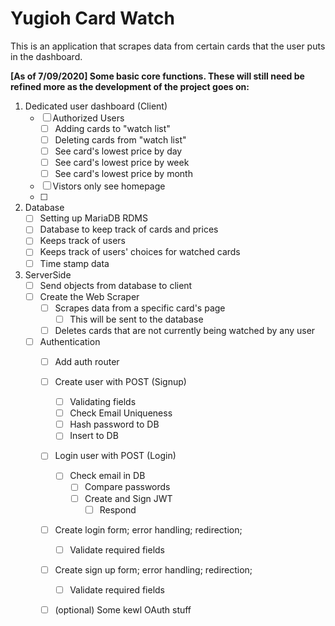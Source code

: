 # Yugioh Card Watch

This is an application that scrapes data from certain cards that the user puts in the dashboard.

**[As of 7/09/2020] Some basic core functions. These will still need be refined more as the development of the project goes on:**

1. Dedicated user dashboard (Client)
    * [ ] Authorized Users
        * [ ] Adding cards to "watch list" 
        * [ ] Deleting cards from "watch list" 
        * [ ] See card's lowest price by day 
        * [ ] See card's lowest price by week 
        * [ ] See card's lowest price by month 
    * [ ] Vistors only see homepage
    * [ ]
2. Database
    * [ ] Setting up MariaDB RDMS
    * [ ] Database to keep track of cards and prices
    * [ ] Keeps track of users
    * [ ] Keeps track of users' choices for watched cards
    * [ ] Time stamp data
3. ServerSide
    * [ ] Send objects from database to client 
    * [ ] Create the Web Scraper
        * [ ] Scrapes data from a specific card's page
            * [ ] This will be sent to the database 
        * [ ] Deletes cards that are not currently being watched by any user
    * [ ] Authentication
        * [ ] Add auth router
        * [ ] Create user with POST (Signup)
            * [ ] Validating fields
            * [ ] Check Email Uniqueness
            * [ ] Hash password to DB
            * [ ] Insert to DB
        * [ ] Login user with POST (Login)
            * [ ] Check email in DB
                * [ ] Compare passwords
                * [ ] Create and Sign JWT
                    * [ ] Respond
        * [ ] Create login form; error handling; redirection;
            * [ ] Validate required fields
        * [ ] Create sign up form; error handling; redirection;
            * [ ] Validate required fields
        * [ ] (optional) Some kewl OAuth stuff
    